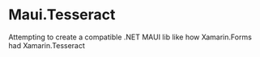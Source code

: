 # Maui.Tesseract
Attempting to create a compatible .NET MAUI lib like how Xamarin.Forms had Xamarin.Tesseract
